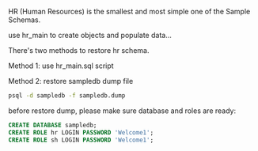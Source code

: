 HR (Human Resources) is the smallest and most simple one of the Sample Schemas.

use hr_main to create objects and populate data...

There's two methods to restore hr schema.

Method 1:
use hr_main.sql script

Method 2:
restore sampledb dump file

```bash
psql -d sampledb -f sampledb.dump
```

before restore dump, please make sure database and roles are ready:
```sql
CREATE DATABASE sampledb;
CREATE ROLE hr LOGIN PASSWORD 'Welcome1';
CREATE ROLE sh LOGIN PASSWORD 'Welcome1';
```
